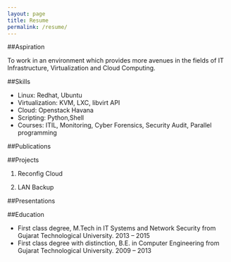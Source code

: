 ```yaml
---
layout: page
title: Resume
permalink: /resume/
---
```



##Aspiration

To work in an environment which provides more avenues in the fields of IT Infrastructure, Virtualization and Cloud Computing.

##Skills

- Linux: Redhat, Ubuntu
- Virtualization: KVM, LXC, libvirt API
- Cloud: Openstack Havana
- Scripting: Python,Shell
- Courses: ITIL, Monitoring, Cyber Forensics, Security Audit, Parallel programming


##Publications

##Projects
1) Reconfig Cloud

2) LAN Backup

##Presentations

##Education

- First class degree, M.Tech in IT Systems and Network Security from Gujarat Technological University. 2013 – 2015
- First class degree with distinction, B.E. in Computer Engineering from Gujarat Technological University. 2009 – 2013


